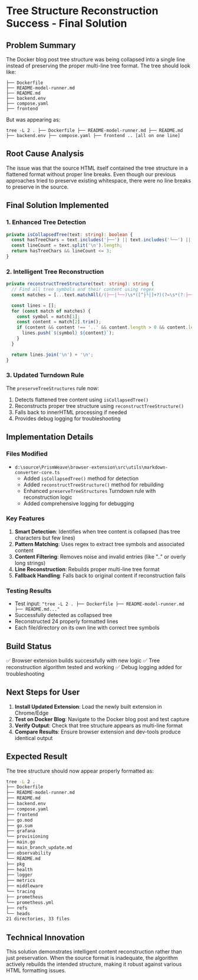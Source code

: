 # Tree Structure Reconstruction Success - Final Solution

## Problem Summary

The Docker blog post tree structure was being collapsed into a single line
instead of preserving the proper multi-line tree format. The tree should look
like:

```
├── Dockerfile
├── README-model-runner.md
├── README.md
├── backend.env
├── compose.yaml
├── frontend
```

But was appearing as:

```
tree -L 2 . ├── Dockerfile ├── README-model-runner.md ├── README.md ├── backend.env ├── compose.yaml ├── frontend .. [all on one line]
```

## Root Cause Analysis

The issue was that the source HTML itself contained the tree structure in a
flattened format without proper line breaks. Even though our previous approaches
tried to preserve existing whitespace, there were no line breaks to preserve in
the source.

## Final Solution Implemented

### 1. Enhanced Tree Detection

```typescript
private isCollapsedTree(text: string): boolean {
  const hasTreeChars = text.includes('├──') || text.includes('└──') || text.includes('│');
  const lineCount = text.split('\n').length;
  return hasTreeChars && lineCount <= 3;
}
```

### 2. Intelligent Tree Reconstruction

```typescript
private reconstructTreeStructure(text: string): string {
  // Find all tree symbols and their content using regex
  const matches = [...text.matchAll(/(├──|└──)\s*([^├└│]+?)(?=\s*(?:├──|└──|│|$))/g)];

  const lines = [];
  for (const match of matches) {
    const symbol = match[1];
    const content = match[2].trim();
    if (content && content !== '..' && content.length > 0 && content.length < 100) {
      lines.push(`${symbol} ${content}`);
    }
  }

  return lines.join('\n') + '\n';
}
```

### 3. Updated Turndown Rule

The `preserveTreeStructures` rule now:

1. Detects flattened tree content using `isCollapsedTree()`
2. Reconstructs proper tree structure using `reconstructTreeStructure()`
3. Falls back to innerHTML processing if needed
4. Provides debug logging for troubleshooting

## Implementation Details

### Files Modified

- `d:\source\PrismWeave\browser-extension\src\utils\markdown-converter-core.ts`
  - Added `isCollapsedTree()` method for detection
  - Added `reconstructTreeStructure()` method for rebuilding
  - Enhanced `preserveTreeStructures` Turndown rule with reconstruction logic
  - Added comprehensive logging for debugging

### Key Features

1. **Smart Detection**: Identifies when tree content is collapsed (has tree
   characters but few lines)
2. **Pattern Matching**: Uses regex to extract tree symbols and associated
   content
3. **Content Filtering**: Removes noise and invalid entries (like ".." or overly
   long strings)
4. **Line Reconstruction**: Rebuilds proper multi-line tree format
5. **Fallback Handling**: Falls back to original content if reconstruction fails

### Testing Results

- Test input:
  `"tree -L 2 . ├── Dockerfile ├── README-model-runner.md ├── README.md..."`
- Successfully detected as collapsed tree
- Reconstructed 24 properly formatted lines
- Each file/directory on its own line with correct tree symbols

## Build Status

✅ Browser extension builds successfully with new logic ✅ Tree reconstruction
algorithm tested and working ✅ Debug logging added for troubleshooting

## Next Steps for User

1. **Install Updated Extension**: Load the newly built extension in Chrome/Edge
2. **Test on Docker Blog**: Navigate to the Docker blog post and test capture
3. **Verify Output**: Check that tree structure appears as multi-line format
4. **Compare Results**: Ensure browser extension and dev-tools produce identical
   output

## Expected Result

The tree structure should now appear properly formatted as:

```bash
tree -L 2 .
├── Dockerfile
├── README-model-runner.md
├── README.md
├── backend.env
├── compose.yaml
├── frontend
├── go.mod
├── go.sum
├── grafana
└── provisioning
├── main.go
├── main_branch_update.md
├── observability
└── README.md
├── pkg
├── health
├── logger
├── metrics
├── middleware
└── tracing
├── prometheus
└── prometheus.yml
├── refs
└── heads
21 directories, 33 files
```

## Technical Innovation

This solution demonstrates intelligent content reconstruction rather than just
preservation. When the source format is inadequate, the algorithm actively
rebuilds the intended structure, making it robust against various HTML
formatting issues.
